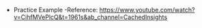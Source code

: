 - Practice Example
-Reference: https://www.youtube.com/watch?v=CihfMVePlcQ&t=1961s&ab_channel=CachedInsights